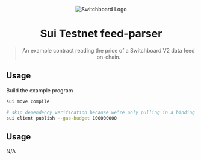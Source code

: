 <div align="center">

![Switchboard Logo](https://github.com/switchboard-xyz/sbv2-core/raw/main/website/static/img/icons/switchboard/avatar.png)

# Sui Testnet feed-parser

> An example contract reading the price of a Switchboard V2 data feed on-chain.

</div>

## Usage

Build the example program

```bash
sui move compile

# skip dependency verification because we're only pulling in a binding (not the full source)
sui client publish --gas-budget 100000000
```

## Usage

N/A
